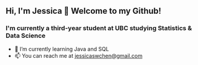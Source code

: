## Hi, I'm Jessica 👋 Welcome to my Github!
### I'm currently a third-year student at UBC studying Statistics & Data Science

- 🌱 I’m currently learning Java and SQL
- 📫 You can reach me at jessicaswchen@gmail.com


